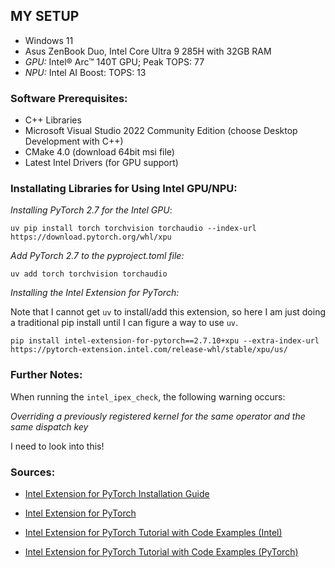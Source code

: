 ## MY SETUP 

- Windows 11 
- Asus ZenBook Duo, Intel Core Ultra 9 285H with 32GB RAM 
- *GPU:* Intel® Arc™ 140T GPU; Peak TOPS: 77
- *NPU:* Intel AI Boost: TOPS: 13


### Software Prerequisites: 

- C++ Libraries
- Microsoft Visual Studio 2022 Community Edition (choose Desktop Development with C++) 
- CMake 4.0 (download 64bit msi file) 
- Latest Intel Drivers (for GPU support)


### Installating Libraries for Using Intel GPU/NPU: 

_Installing PyTorch 2.7 for the Intel GPU_:

`uv pip install torch torchvision torchaudio --index-url https://download.pytorch.org/whl/xpu`

_Add PyTorch 2.7 to the pyproject.toml file:_

`uv add torch torchvision torchaudio`

_Installing the Intel Extension for PyTorch:_

Note that I cannot get `uv` to install/add this extension, so here I am just doing a traditional pip install until I can figure a way to use `uv`.

`pip install intel-extension-for-pytorch==2.7.10+xpu --extra-index-url https://pytorch-extension.intel.com/release-whl/stable/xpu/us/`


### Further Notes:

When running the `intel_ipex_check`, the following warning occurs:

_Overriding a previously registered kernel for the same operator and the same dispatch key_

I need to look into this! 

### Sources: 

- [Intel Extension for PyTorch Installation Guide](https://pytorch-extension.intel.com/installation?platform=gpu&version=v2.7.10%2Bxpu&os=windows&package=pip)

- [Intel Extension for PyTorch](https://intel.github.io/intel-extension-for-pytorch/xpu/2.7.10+xpu/index.html)

- [Intel Extension for PyTorch Tutorial with Code Examples (Intel)](https://intel.github.io/intel-extension-for-pytorch/xpu/2.7.10+xpu/tutorials/examples.html)

- [Intel Extension for PyTorch Tutorial with Code Examples (PyTorch)](https://docs.pytorch.org/tutorials/recipes/intel_extension_for_pytorch.html)

